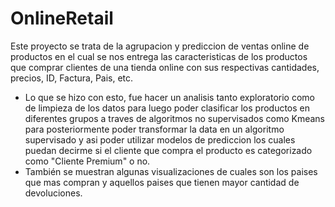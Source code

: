 # OnlineRetail
Este proyecto se trata de la agrupacion y prediccion de ventas online de productos en el cual se nos entrega las caracteristicas de los productos que comprar clientes de una tienda online con sus respectivas cantidades, precios, ID, Factura, Pais, etc. 

* Lo que se hizo con esto, fue hacer un analisis tanto exploratorio como de limpieza de los datos para luego poder clasificar los productos en diferentes grupos a traves de algoritmos no supervisados como Kmeans para posteriormente poder transformar la data en un algoritmo supervisado y asi poder utilizar modelos de prediccion los cuales puedan decirme si el cliente que compra el producto es categorizado como "Cliente Premium" o no. 
* También se muestran algunas visualizaciones de cuales son los paises que mas compran y aquellos paises que tienen mayor cantidad de devoluciones.
